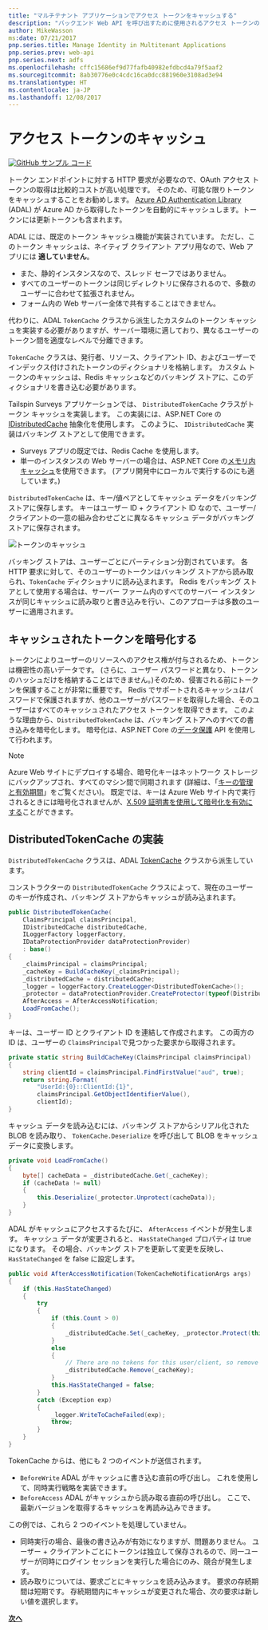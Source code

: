 ```yaml
---
title: "マルチテナント アプリケーションでアクセス トークンをキャッシュする"
description: "バックエンド Web API を呼び出すために使用されるアクセス トークンのキャッシュ"
author: MikeWasson
ms:date: 07/21/2017
pnp.series.title: Manage Identity in Multitenant Applications
pnp.series.prev: web-api
pnp.series.next: adfs
ms.openlocfilehash: cffc15686ef9d77fafb40982efdbcd4a79f5aaf2
ms.sourcegitcommit: 8ab30776e0c4cdc16ca0dcc881960e3108ad3e94
ms.translationtype: HT
ms.contentlocale: ja-JP
ms.lasthandoff: 12/08/2017
---
```

# <a name="cache-access-tokens"></a>アクセス トークンのキャッシュ

[![GitHub](../_images/github.png) サンプル コード][sample application]

トークン エンドポイントに対する HTTP 要求が必要なので、OAuth アクセス トークンの取得は比較的コストが高い処理です。 そのため、可能な限りトークンをキャッシュすることをお勧めします。 [Azure AD Authentication Library][ADAL] (ADAL) が Azure AD から取得したトークンを自動的にキャッシュします。トークンには更新トークンも含まれます。

ADAL には、既定のトークン キャッシュ機能が実装されています。 ただし、このトークン キャッシュは、ネイティブ クライアント アプリ用なので、Web アプリには **適していません**。

* また、静的インスタンスなので、スレッド セーフではありません。
* すべてのユーザーのトークンは同じディレクトリに保存されるので、多数のユーザーに合わせて拡張されません。
* フォーム内の Web サーバー全体で共有することはできません。

代わりに、ADAL `TokenCache` クラスから派生したカスタムのトークン キャッシュを実装する必要がありますが、サーバー環境に適しており、異なるユーザーのトークン間を適度なレベルで分離できます。

`TokenCache` クラスは、発行者、リソース、クライアント ID、およびユーザーでインデックス付けされたトークンのディクショナリを格納します。 カスタム トークンのキャッシュは、Redis キャッシュなどのバッキング ストアに、このディクショナリを書き込む必要があります。

Tailspin Surveys アプリケーションでは、 `DistributedTokenCache` クラスがトークン キャッシュを実装します。 この実装には、ASP.NET Core の [IDistributedCache][distributed-cache] 抽象化を使用します。 このように、 `IDistributedCache` 実装はバッキング ストアとして使用できます。

* Surveys アプリの既定では、Redis Cache を使用します。
* 単一のインスタンスの Web サーバーの場合は、ASP.NET Core の[メモリ内キャッシュ][in-memory-cache]を使用できます。 (アプリ開発中にローカルで実行するのにも適しています。)

`DistributedTokenCache` は、キー/値ペアとしてキャッシュ データをバッキング ストアに保存します。 キーはユーザー ID + クライアント ID なので、ユーザー/クライアントの一意の組み合わせごとに異なるキャッシュ データがバッキング ストアに保存されます。

![トークンのキャッシュ](./images/token-cache.png)

バッキング ストアは、ユーザーごとにパーティション分割されています。 各 HTTP 要求に対して、そのユーザーのトークンはバッキング ストアから読み取られ、`TokenCache` ディクショナリに読み込まれます。 Redis をバッキング ストアとして使用する場合は、サーバー ファーム内のすべてのサーバー インスタンスが同じキャッシュに読み取りと書き込みを行い、このアプローチは多数のユーザーに適用されます。

## <a name="encrypting-cached-tokens"></a>キャッシュされたトークンを暗号化する
トークンによりユーザーのリソースへのアクセス権が付与されるため、トークンは機密性の高いデータです。 (さらに、ユーザー パスワードと異なり、トークンのハッシュだけを格納することはできません。)そのため、侵害される前にトークンを保護することが非常に重要です。 Redis でサポートされるキャッシュはパスワードで保護されますが、他のユーザーがパスワードを取得した場合、そのユーザーはすべてのキャッシュされたアクセス トークンを取得できます。 このような理由から、`DistributedTokenCache` は、バッキング ストアへのすべての書き込みを暗号化します。 暗号化は、ASP.NET Core の[データ保護][data-protection] API を使用して行われます。

> [!NOTE]
> Azure Web サイトにデプロイする場合、暗号化キーはネットワーク ストレージにバックアップされ、すべてのマシン間で同期されます (詳細は、「[キーの管理と有効期間][key-management]」をご覧ください)。 既定では、キーは Azure Web サイト内で実行されるときには暗号化されませんが、[X.509 証明書を使用して暗号化を有効にする][x509-cert-encryption]ことができます。
> 
> 

## <a name="distributedtokencache-implementation"></a>DistributedTokenCache の実装
`DistributedTokenCache` クラスは、ADAL [TokenCache][tokencache-class] クラスから派生しています。

コンストラクターの `DistributedTokenCache` クラスによって、現在のユーザーのキーが作成され、バッキング ストアからキャッシュが読み込まれます。

```csharp
public DistributedTokenCache(
    ClaimsPrincipal claimsPrincipal,
    IDistributedCache distributedCache,
    ILoggerFactory loggerFactory,
    IDataProtectionProvider dataProtectionProvider)
    : base()
{
    _claimsPrincipal = claimsPrincipal;
    _cacheKey = BuildCacheKey(_claimsPrincipal);
    _distributedCache = distributedCache;
    _logger = loggerFactory.CreateLogger<DistributedTokenCache>();
    _protector = dataProtectionProvider.CreateProtector(typeof(DistributedTokenCache).FullName);
    AfterAccess = AfterAccessNotification;
    LoadFromCache();
}
```

キーは、ユーザー ID とクライアント ID を連結して作成されます。 この両方の ID は、ユーザーの `ClaimsPrincipal`で見つかった要求から取得されます。

```csharp
private static string BuildCacheKey(ClaimsPrincipal claimsPrincipal)
{
    string clientId = claimsPrincipal.FindFirstValue("aud", true);
    return string.Format(
        "UserId:{0}::ClientId:{1}",
        claimsPrincipal.GetObjectIdentifierValue(),
        clientId);
}
```

キャッシュ データを読み込むには、バッキング ストアからシリアル化された BLOB を読み取り、 `TokenCache.Deserialize` を呼び出して BLOB をキャッシュ データに変換します。

```csharp
private void LoadFromCache()
{
    byte[] cacheData = _distributedCache.Get(_cacheKey);
    if (cacheData != null)
    {
        this.Deserialize(_protector.Unprotect(cacheData));
    }
}
```

ADAL がキャッシュにアクセスするたびに、 `AfterAccess` イベントが発生します。 キャッシュ データが変更されると、 `HasStateChanged` プロパティは true になります。 その場合、バッキング ストアを更新して変更を反映し、 `HasStateChanged` を false に設定します。

```csharp
public void AfterAccessNotification(TokenCacheNotificationArgs args)
{
    if (this.HasStateChanged)
    {
        try
        {
            if (this.Count > 0)
            {
                _distributedCache.Set(_cacheKey, _protector.Protect(this.Serialize()));
            }
            else
            {
                // There are no tokens for this user/client, so remove the item from the cache.
                _distributedCache.Remove(_cacheKey);
            }
            this.HasStateChanged = false;
        }
        catch (Exception exp)
        {
            _logger.WriteToCacheFailed(exp);
            throw;
        }
    }
}
```

TokenCache からは、他にも 2 つのイベントが送信されます。

* `BeforeWrite` ADAL がキャッシュに書き込む直前の呼び出し。 これを使用して、同時実行戦略を実装できます。
* `BeforeAccess` ADAL がキャッシュから読み取る直前の呼び出し。 ここで、最新バージョンを取得するキャッシュを再読み込みできます。

この例では、これら 2 つのイベントを処理していません。

* 同時実行の場合、最後の書き込みが有効になりますが、問題ありません。 ユーザー + クライアントごとにトークンは独立して保存されるので、同一ユーザーが同時にログイン セッションを実行した場合にのみ、競合が発生します。
* 読み取りについては、要求ごとにキャッシュを読み込みます。 要求の存続期間は短期です。 存続期間内にキャッシュが変更された場合、次の要求は新しい値を選択します。

[**次へ**][client-assertion]

<!-- links -->
[ADAL]: https://msdn.microsoft.com/library/azure/jj573266.aspx
[client-assertion]: ./client-assertion.md
[data-protection]: /aspnet/core/security/data-protection/
[distributed-cache]: /aspnet/core/performance/caching/distributed
[key-management]: /aspnet/core/security/data-protection/configuration/default-settings
[in-memory-cache]: /aspnet/core/performance/caching/memory
[tokencache-class]: https://msdn.microsoft.com/library/azure/microsoft.identitymodel.clients.activedirectory.tokencache.aspx
[x509-cert-encryption]: /aspnet/core/security/data-protection/implementation/key-encryption-at-rest#x509-certificate
[sample application]: https://github.com/mspnp/multitenant-saas-guidance

